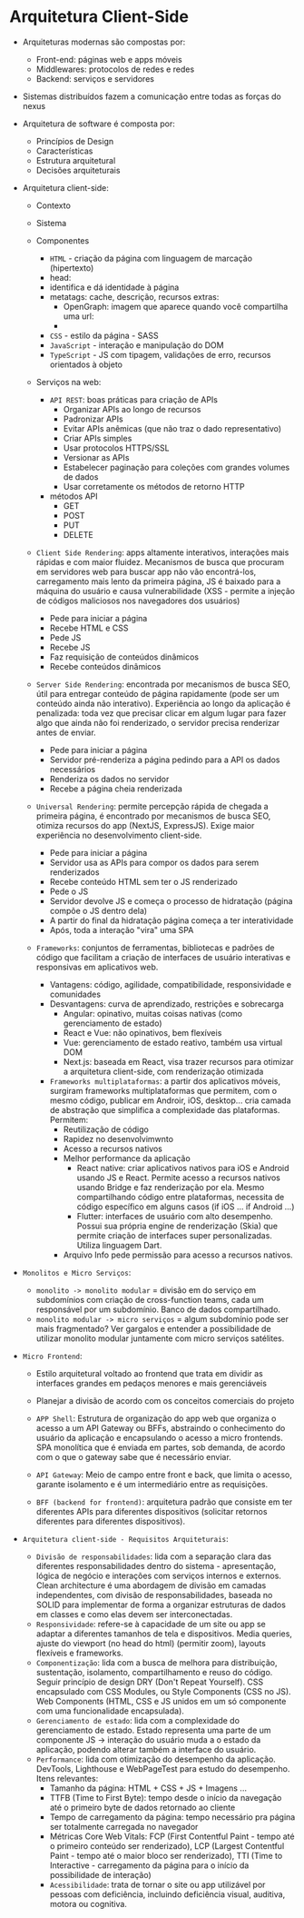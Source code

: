 # Arquitetura Client-Side

- Arquiteturas modernas são compostas por:
  - Front-end: páginas web e apps móveis
  - Middlewares: protocolos de redes e redes
  - Backend: serviços e servidores

- Sistemas distribuídos fazem a comunicação entre todas as forças do nexus
  
- Arquitetura de software é composta por:
  - Princípios de Design
  - Características 
  - Estrutura arquitetural
  - Decisões arquiteturais 

- Arquitetura client-side:
  - Contexto
  - Sistema
  - Componentes
    - `HTML` - criação da página com linguagem de marcação (hipertexto)
     - head:
      - identifica e dá identidade à página
      - metatags: cache, descrição, recursos extras:
        - OpenGraph: imagem que aparece quando você compartilha uma url:
        - *<meta property="og:nomeDaPropriedade" content="" >*
    - `CSS` - estilo da página - SASS
    - `JavaScript` - interação e manipulação do DOM
    - `TypeScript` - JS com tipagem, validações de erro, recursos orientados à objeto

  - Serviços na web:
    - `API REST`: boas práticas para criação de APIs
      - Organizar APIs ao longo de recursos
      - Padronizar APIs
      - Evitar APIs anêmicas (que não traz o dado representativo)
      - Criar APIs simples
      - Usar protocolos HTTPS/SSL
      - Versionar as APIs
      - Estabelecer paginação para coleções com grandes volumes de dados
      - Usar corretamente os métodos de retorno HTTP
    - métodos API
      - GET
      - POST
      - PUT
      - DELETE

  - `Client Side Rendering`: apps altamente interativos, interações mais rápidas e com maior fluidez. Mecanismos de busca que procuram em servidores web para buscar app não vão encontrá-los, carregamento mais lento da primeira página, JS é baixado para a máquina do usuário e causa vulnerabilidade (XSS - permite a injeção de códigos maliciosos nos navegadores dos usuários)
    - Pede para iniciar a página
    - Recebe HTML e CSS
    - Pede JS
    - Recebe JS
    - Faz requisição de conteúdos dinâmicos
    - Recebe conteúdos dinâmicos

  - `Server Side Rendering`: encontrada por mecanismos de busca SEO, útil para entregar conteúdo de página rapidamente (pode ser um conteúdo ainda não interativo). Experiência ao longo da aplicação é penalizada: toda vez que precisar clicar em algum lugar para fazer algo que ainda não foi renderizado, o servidor precisa renderizar antes de enviar.
    - Pede para iniciar a página
    - Servidor pré-renderiza a página pedindo para a API os dados necessários
    - Renderiza os dados no servidor
    - Recebe a página cheia renderizada

  - `Universal Rendering`: permite percepção rápida de chegada a primeira página, é encontrado por mecanismos de busca SEO, otimiza recursos do app (NextJS, ExpressJS). Exige maior experiência no desenvolvimento client-side.
    - Pede para iniciar a página
    - Servidor usa as APIs para compor os dados para serem renderizados
    - Recebe conteúdo HTML sem ter o JS renderizado
    - Pede o JS
    - Servidor devolve JS e começa o processo de hidratação (página compõe o JS dentro dela)
    - A partir do final da hidratação página começa a ter interatividade
    - Após, toda a interação "vira" uma SPA

  - `Frameworks`: conjuntos de ferramentas, bibliotecas e padrões de código que facilitam a criação de interfaces de usuário interativas e responsivas em aplicativos web.
    - Vantagens: código, agilidade, compatibilidade, responsividade e comunidades
    - Desvantagens: curva de aprendizado, restrições e sobrecarga
      - Angular: opinativo, muitas coisas nativas (como gerenciamento de estado)
      - React e Vue: não opinativos, bem flexíveis
      - Vue: gerenciamento de estado reativo, também usa virtual DOM
      - Next.js: baseada em React, visa trazer recursos para otimizar a arquitetura client-side, com renderização otimizada 
    - `Frameworks multiplataformas`: a partir dos aplicativos móveis, surgiram frameworks multiplataformas que permitem, com o mesmo código, publicar em Androir, iOS, desktop... cria camada de abstração que simplifica a complexidade das plataformas. Permitem:
      - Reutilização de código
      - Rapidez no desenvolvimwnto
      - Acesso a recursos nativos
      - Melhor performance da aplicação
        - React native: criar aplicativos nativos para iOS e Android usando JS e React. Permite acesso a recursos nativos usando Bridge e faz renderização por ela. Mesmo compartilhando código entre plataformas, necessita de código específico em alguns casos (if iOS ... if Android ...)
        - Flutter: interfaces de usuário com alto desempenho. Possui sua própria engine de renderização (Skia) que permite criação de interfaces super personalizadas. Utiliza linguagem Dart.
      - Arquivo Info pede permissão para acesso a recursos nativos.


- `Monolitos e Micro Serviços`:
  - `monolito -> monolito modular` = divisão em do serviço em subdomínios com criação de cross-function teams, cada um responsável por um subdomínio. Banco de dados compartilhado.
  - `monolito modular -> micro serviços` = algum subdomínio pode ser mais fragmentado? Ver gargalos e entender a possibilidade de utilizar monolito modular juntamente com micro serviços satélites.

- `Micro Frontend`:
  - Estilo arquitetural voltado ao frontend que trata em dividir as interfaces grandes em pedaços menores e mais gerenciáveis
  - Planejar a divisão de acordo com os conceitos comerciais do projeto

  - `APP Shell`: Estrutura de organização do app web que organiza o acesso a um API Gateway ou BFFs, abstraindo o conhecimento do usuário da aplicação e encapsulando o acesso a micro frontends. SPA monolítica que é enviada em partes, sob demanda, de acordo com o que o gateway sabe que é necessário enviar.
  - `API Gateway`: Meio de campo entre front e back, que limita o acesso, garante isolamento e é um intermediário entre as requisições. 
  - `BFF (backend for frontend)`: arquitetura padrão que consiste em ter diferentes APIs para diferentes dispositivos (solicitar retornos diferentes para diferentes dispositivos).


- `Arquitetura client-side - Requisitos Arquiteturais`:
  - `Divisão de responsabilidades`: lida com a separação clara das diferentes responsabilidades dentro do sistema - apresentação, lógica de negócio e interações com serviços internos e externos. Clean architecture é uma abordagem de divisão em camadas independentes, com divisão de responsabilidades, baseada no SOLID para implementar de forma a organizar estruturas de dados em classes e como elas devem ser interconectadas.
  - `Responsividade`: refere-se à capacidade de um site ou app se adaptar a diferentes tamanhos de tela e dispositivos. Media queries, ajuste do viewport (no head do html) (permitir zoom), layouts flexíveis e frameworks.
  - `Componentização`: lida com a busca de melhora para distribuição, sustentação, isolamento, compartilhamento e reuso do código. Seguir princípio de design DRY (Don't Repeat Yourself). CSS encapsulado com CSS Modules, ou Style Components (CSS no JS). Web Components (HTML, CSS e JS unidos em um só componente com uma funcionalidade encapsulada).
  - `Gerenciamento de estado`: lida com a complexidade do gerenciamento de estado. Estado representa uma parte de um componente JS -> interação do usuário muda a o estado da aplicação, podendo alterar também a interface do usuário.
  - `Performance`: lida com otimização do desempenho da aplicação. DevTools, Lighthouse e WebPageTest para estudo do desempenho. Itens relevantes:
    - Tamanho da página: HTML + CSS + JS + Imagens ...
    - TTFB (Time to First Byte): tempo desde o início da navegação até o primeiro byte de dados retornado ao cliente
    - Tempo de carregamento da página: tempo necessário pra página ser totalmente carregada no navegador
    - Métricas Core Web Vitals: FCP (First Contentful Paint - tempo até o primeiro conteúdo ser renderizado), LCP (Largest Contentful Paint - tempo até o maior bloco ser renderizado), TTI (Time to Interactive - carregamento da página para o início da possibilidade de interação)
    - `Acessibilidade`: trata de tornar o site ou app utilizável por pessoas com deficiência, incluindo deficiência visual, auditiva, motora ou cognitiva.
